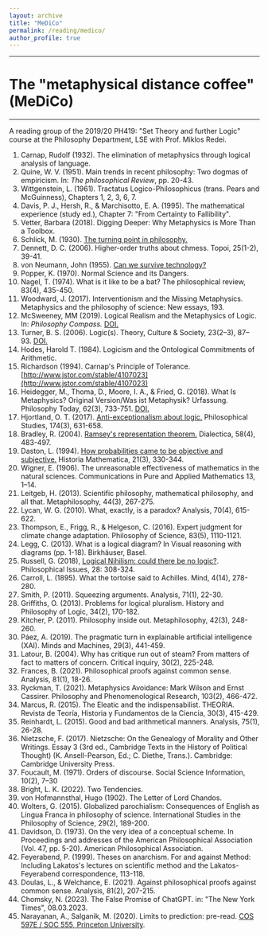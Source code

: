 ```yaml
---
layout: archive
title: "MeDiCo"
permalink: /reading/medico/
author_profile: true
---
```

---
# The "metaphysical distance coffee" (MeDiCo)
--- 
A reading group of the 2019/20 PH419: "Set Theory and further Logic" course at the Philosophy Department, LSE with Prof. Miklos Redei.

01. Carnap, Rudolf (1932). The elimination of metaphysics through logical analysis of language.
02. Quine, W. V. (1951). Main trends in recent philosophy: Two dogmas of empiricism. In: *The philosophical Review*, pp. 20-43.
03. Wittgenstein, L. (1961). Tractatus Logico-Philosophicus (trans. Pears and McGuinness), Chapters 1, 2, 3, 6, 7.
04. Davis, P. J., Hersh, R., & Marchisotto, E. A. (1995). The mathematical experience (study ed.), Chapter 7: "From Certainty to Fallibility".
05. Vetter, Barbara (2018). Digging Deeper: Why Metaphysics is More Than a Toolbox. 
06. Schlick, M. (1930). [The turning point in philosophy.](http://zolaist.org/wiki/images/7/79/The_Turning_Point_in_Philosophy.pdf)
07. Dennett, D. C. (2006). Higher-order truths about chmess. Topoi, 25(1-2), 39-41.
08. von Neumann, John (1955). [Can we survive technology?](http://geosci.uchicago.edu/~kite/doc/von_Neumann_1955.pdf)
09. Popper, K. (1970). Normal Science and its Dangers.
10. Nagel, T. (1974). What is it like to be a bat? The philosophical review, 83(4), 435-450.
11. Woodward, J. (2017). Interventionism and the Missing Metaphysics. Metaphysics and the philosophy of science: New essays, 193.
12. McSweeney, MM (2019). Logical Realism and the Metaphysics of Logic. In: *Philosophy Compass.* [DOI.](https://doi.org/10.1111/phc3.12563)
13. Turner, B. S. (2006). Logic(s). Theory, Culture & Society, 23(2–3), 87–93. [DOI.](https://doi.org/10.1177/0263276406062572)
14. Hodes, Harold T. (1984). Logicism and the Ontological Commitments of Arithmetic.
15. Richardson (1994). Carnap's Principle of Tolerance. [http://www.jstor.com/stable/4107023](http://www.jstor.com/stable/4107023)
16. Heidegger, M., Thoma, D., Moore, I. A., & Fried, G. (2018). What Is Metaphysics? Original Version/Was ist Metaphysik? Urfassung. Philosophy Today, 62(3), 733-751. [DOI.](https://doi.org/10.5840/philtoday20181024232)
17. Hjortland, O. T. (2017). [Anti-exceptionalism about logic.](http://www.olehjortland.net/wp-content/uploads/2016/06/antiexceptionalism.pdf) Philosophical Studies, 174(3), 631-658.
18. Bradley, R. (2004). [Ramsey's representation theorem.](http://personal.lse.ac.uk/bradleyr/pdf/Ramsey.dialectica.pdf) Dialectica, 58(4), 483-497.
19. Daston, L. (1994). [How probabilities came to be objective and subjective.](
https://reader.elsevier.com/reader/sd/pii/S0315086084710287?token=FEB40925F28E304C40AAA1944F39AC95D19F5C0CAC3D7F9A021BE4EF3B12AC6742DD4D43691832B69D1E296DEE29BBEB&originRegion=eu-west-1&originCreation=20210502200704) Historia Mathematica, 21(3), 330-344.
20. Wigner, E. (1906). The unreasonable effectiveness of mathematics in the natural sciences. Communications in Pure and Applied Mathematics 13, 1–14.
21. Leitgeb, H. (2013). Scientific philosophy, mathematical philosophy, and all that. Metaphilosophy, 44(3), 267-275.
22. Lycan, W. G. (2010). What, exactly, is a paradox? Analysis, 70(4), 615-622.
23. Thompson, E., Frigg, R., & Helgeson, C. (2016). Expert judgment for climate change adaptation. Philosophy of Science, 83(5), 1110-1121.
24. Legg, C. (2013). What is a logical diagram? In Visual reasoning with diagrams (pp. 1-18). Birkhäuser, Basel.
25. Russell, G. (2018), [Logical Nihilism: could there be no logic?](https://doi.org/10.1111/phis.12127). Philosophical Issues, 28: 308-324.
26. Carroll, L. (1895). What the tortoise said to Achilles. Mind, 4(14), 278-280.
27. Smith, P. (2011). Squeezing arguments. Analysis, 71(1), 22-30.
28. Griffiths, O. (2013). Problems for logical pluralism. History and Philosophy of Logic, 34(2), 170-182.
29. Kitcher, P. (2011). Philosophy inside out. Metaphilosophy, 42(3), 248-260.
30. Páez, A. (2019). The pragmatic turn in explainable artificial intelligence (XAI). Minds and Machines, 29(3), 441-459.
31. Latour, B. (2004). Why has critique run out of steam? From matters of fact to matters of concern. Critical inquiry, 30(2), 225-248.
32. Frances, B. (2021). Philosophical proofs against common sense. Analysis, 81(1), 18-26.
33. Ryckman, T. (2021). Metaphysics Avoidance: Mark Wilson and Ernst Cassirer. Philosophy and Phenomenological Research, 103(2), 466-472.
34. Marcus, R. (2015). The Eleatic and the indispensabilist. THEORIA. Revista de Teoría, Historia y Fundamentos de la Ciencia, 30(3), 415-429.
35. Reinhardt, L. (2015). Good and bad arithmetical manners. Analysis, 75(1), 26-28.
36. Nietzsche, F. (2017). Nietzsche: On the Genealogy of Morality and Other Writings. Essay 3 (3rd ed., Cambridge Texts in the History of Political Thought) (K. Ansell-Pearson, Ed.; C. Diethe, Trans.). Cambridge: Cambridge University Press.
37. Foucault, M. (1971). Orders of discourse. Social Science Information, 10(2), 7–30
38. Bright, L. K. (2022). Two Tendencies.
39. von Hofmannsthal, Hugo (1902). The Letter of Lord Chandos. 
40. Wolters, G. (2015). Globalized parochialism: Consequences of English as Lingua Franca in philosophy of science. International Studies in the Philosophy of Science, 29(2), 189-200.
41. Davidson, D. (1973). On the very idea of a conceptual scheme. In Proceedings and addresses of the American Philosophical Association (Vol. 47, pp. 5-20). American Philosophical Association.
42. Feyerabend, P. (1999). Theses on anarchism. For and against Method: Including Lakatos's lectures on scientific method and the Lakatos-Feyerabend correspondence, 113-118.
44. Doulas, L., & Welchance, E. (2021). Against philosophical proofs against common sense. Analysis, 81(2), 207-215.
45. Chomsky, N. (2023). The False Promise of ChatGPT. in: "The New York Times", 08.03.2023.
46. Narayanan, A., Salganik, M. (2020). Limits to prediction: pre-read. [COS 597E / SOC 555, Princeton University](https://msalganik.github.io/cos597E-soc555_f2020/schedule.html).
